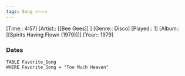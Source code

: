 ```yaml
---
tags: Song ⭐⭐⭐⭐ 
---
```

[Time:: 4:57]
[Artist:: [[Bee Gees]] ]
[Genre:: Disco]
[Played:: 1]
[Album:: [[Spirits Having Flown (1979)]]]
[Year:: 1979]
### Dates
````dataview
TABLE Favorite_Song
WHERE Favorite_Song = "Too Much Heaven"
````